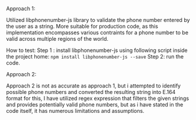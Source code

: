 Approach 1:

Utilized libphonenumber-js library to validate the phone number entered by the user as a string. More suitable for production code,
as this implementation encompasses various contraints for a phone number to be valid across multiple regions of the world.

How to test:
Step 1 : install libphonenumber-js using following script inside the project home: `npm install libphonenumber-js --save`
Step 2: run the code.

Approach 2:

Approach 2 is not as accurate as approach 1, but i attempted to identify possible phone numbers and converted the resulting string into E.164 format
for this, I have utilized regex expression that filters the given strings and provides potentially valid phone numbers,
but as i have stated in the code itself, it has numerous limitations and assumptions.


